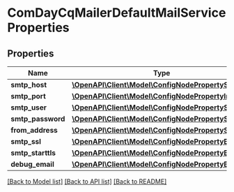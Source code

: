 # ComDayCqMailerDefaultMailServiceProperties

## Properties
Name | Type | Description | Notes
------------ | ------------- | ------------- | -------------
**smtp_host** | [**\OpenAPI\Client\Model\ConfigNodePropertyString**](ConfigNodePropertyString.md) |  | [optional] 
**smtp_port** | [**\OpenAPI\Client\Model\ConfigNodePropertyInteger**](ConfigNodePropertyInteger.md) |  | [optional] 
**smtp_user** | [**\OpenAPI\Client\Model\ConfigNodePropertyString**](ConfigNodePropertyString.md) |  | [optional] 
**smtp_password** | [**\OpenAPI\Client\Model\ConfigNodePropertyString**](ConfigNodePropertyString.md) |  | [optional] 
**from_address** | [**\OpenAPI\Client\Model\ConfigNodePropertyString**](ConfigNodePropertyString.md) |  | [optional] 
**smtp_ssl** | [**\OpenAPI\Client\Model\ConfigNodePropertyBoolean**](ConfigNodePropertyBoolean.md) |  | [optional] 
**smtp_starttls** | [**\OpenAPI\Client\Model\ConfigNodePropertyBoolean**](ConfigNodePropertyBoolean.md) |  | [optional] 
**debug_email** | [**\OpenAPI\Client\Model\ConfigNodePropertyBoolean**](ConfigNodePropertyBoolean.md) |  | [optional] 

[[Back to Model list]](../README.md#documentation-for-models) [[Back to API list]](../README.md#documentation-for-api-endpoints) [[Back to README]](../README.md)


